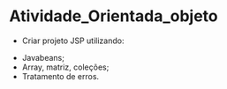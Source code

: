 # Atividade_Orientada_objeto
 * Criar projeto JSP utilizando:
  + Javabeans;
  + Array, matriz, coleções;
  + Tratamento de erros.
